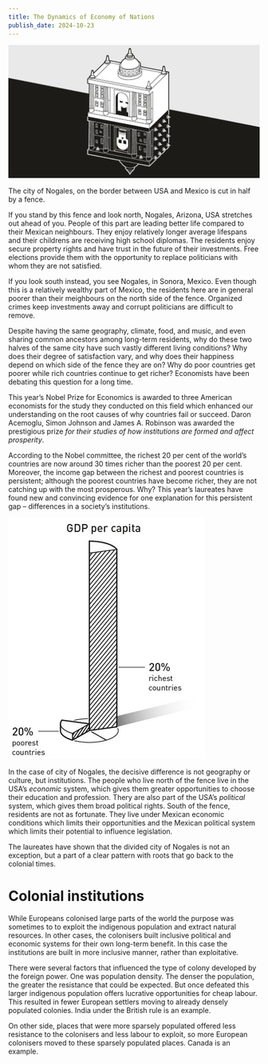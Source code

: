 ```yaml
---
title: The Dynamics of Economy of Nations
publish_date: 2024-10-23
---
```


![Inclusive v/s Exploitative](files/the-dynamics-of-economy-of-nations/inclusive-vs-exploitative.webp)

The city of Nogales, on the border between USA and Mexico is cut in half by a fence.

If you stand by this fence and look north, Nogales, Arizona, USA stretches out ahead of you. People of this part are leading better life compared to their Mexican neighbours. They enjoy relatively longer average lifespans and their childrens are receiving high school diplomas. The residents enjoy secure property rights and have trust in the future of their investments. Free elections provide them with the opportunity to replace politicians with whom they are not satisfied.

If you look south instead, you see Nogales, in Sonora, Mexico. Even though this is a relatively wealthy part of Mexico, the residents here are in general poorer than their meighbours on the north side of the fence. Organized crimes keep investments away and corrupt politicians are difficult to remove.

Despite having the same geography, climate, food, and music, and even sharing common ancestors among long-term residents, why do these two halves of the same city have such vastly different living conditions? Why does their degree of satisfaction vary, and why does their happiness depend on which side of the fence they are on? Why do poor countries get poorer while rich countries continue to get richer? Economists have been debating this question for a long time.

This year’s Nobel Prize for Economics is awarded to three American economists for the study they conducted on this field which enhanced our understanding on the root causes of why countries fail or succeed. Daron Acemoglu, Simon Johnson and James A. Robinson was awarded the prestigious prize _for their studies of how institutions are formed and affect prosperity_.

According to the Nobel committee, the richest 20 per cent of the world’s countries are now around 30 times richer than the poorest 20 per cent. Moreover, the income gap between the richest and poorest countries is persistent; although the poorest countries have become richer, they are not catching up with the most prosperous. Why? This year’s laureates have found new and convincing evidence for one explanation for this persistent gap – differences in a society’s institutions.

![Income Gap](files/the-dynamics-of-economy-of-nations/income-gap.png)

In the case of city of Nogales, the decisive difference is not geography or culture, but institutions. The people who live north of the fence live in the USA’s _economic_ system, which gives them greater opportunities to choose their education and profession. Thery are also part of the USA’s _political_ system, which gives them broad political rights. South of the fence, residents are not as fortunate. They live under Mexican economic conditions which limits their opportunities and the Mexican political system which limits their potential to influence legislation.

The laureates have shown that the divided city of Nogales is not an exception, but a part of a clear pattern with roots that go back to the colonial times.

# Colonial institutions

While Europeans colonised large parts of the world the purpose was sometimes to to exploit the indigenous population and extract natural resources. In other cases, the colonisers built inclusive political and economic systems for their own long-term benefit. In this case the institutions are built in more inclusive manner, rather than exploitative.

There were several factors that influenced the type of colony developed by the foreign power. One was population density. The denser the population, the greater the resistance that could be expected. But once defeated this larger indigenous population offers lucrative opportunities for cheap labour. This resulted in fewer European settlers moving to already densely populated colonies. India under the British rule is an example.

On other side, places that were more sparsely populated offered less resistance to the colonisers and less labour to exploit, so more European colonisers moved to these sparsely populated places. Canada is an example.
